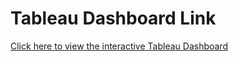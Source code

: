 #  Tableau Dashboard Link

[Click here to view the interactive Tableau Dashboard](https://public.tableau.com/shared/NYHTWH9DS?:display_count=n&:origin=viz_share_link)

